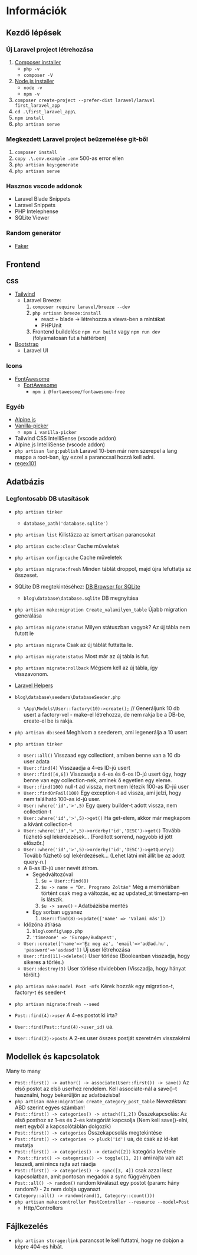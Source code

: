 # Információk #

## Kezdő lépések

### Új Laravel project létrehozása
1. [Composer installer](https://github.com/totadavid95/PhpComposerInstaller)
    - `php -v`
    - `composer -V`
2. [Node.js installer](https://nodejs.org/en/download/)
    - `node -v`
    - `npm -v`
3. `composer create-project --prefer-dist laravel/laravel first_laravel_app`
4. `cd .\first_laravel_app\`
5. `npm install`
6. `php artisan serve`

### Megkezdett Laravel project beüzemelése git-ből
1. `composer install`
2. `copy .\.env.example .env` 500-as error ellen
3. `php artisan key:generate`
4. `php artisan serve`

### Hasznos vscode addonok
- Laravel Blade Snippets
- Laravel Snippets
- PHP Intelephense
- SQLite Viewer

### Random generátor
- [Faker](https://fakerphp.github.io/)

## Frontend

### CSS
- [Tailwind](https://tailwindcss.com/docs/installation)
    - Laravel Breeze: 
        1. `composer require laravel/breeze --dev`
        2. `php artisan breeze:install`
            - react + blade -> létrehozza a views-ben a mintákat
            - PHPUnit
        3. Frontend buildelése `npm run build` vagy `npm run dev` (folyamatosan fut a háttérben)
- [Bootstrap](https://getbootstrap.com/docs/5.3/getting-started/introduction/)
    - Laravel UI

### Icons
- [FontAwesome](https://fontawesome.com/icons)
    - [FortAwesome](https://www.npmjs.com/package/@fortawesome/fontawesome-free)
        - `npm i @fortawesome/fontawesome-free`

### Egyéb
- [Alpine.js](https://alpinejs.dev/)
- [Vanilla-picker](https://www.npmjs.com/package/vanilla-picker)
    - `npm i vanilla-picker`
- Tailwind CSS IntelliSense (vscode addon)
- Alpine.js IntelliSense (vscode addon)
- `php artisan lang:publish` Laravel 10-ben már nem szerepel a lang mappa a root-ban, így ezzel a paranccsal hozzá kell adni.
- [regex101](https://regex101.com/)

## Adatbázis

### Legfontosabb DB utasítások
- `php artisan tinker`
    - `database_path('database.sqlite')`
- `php artisan list` Kilistázza az ismert artisan parancsokat
- `php artisan cache:clear` Cache műveletek
- `php artisan config:cache` Cache műveletek
- `php artisan migrate:fresh` Minden táblát droppol, majd újra lefuttatja sz összeset.
- SQLite DB megtekintéséhez: [DB Browser for SQLite](https://sqlitebrowser.org/dl/)
    - `blog\database\database.sqlite` DB megnyitása
- `php artisan make:migration Create_valamilyen_table` Újabb migration generálása
- `php artisan migrate:status` Milyen státuszban vagyok? Az új tábla nem futott le
- `php artisan migrate` Csak az új táblát futtatta le.
- `php artisan migrate:status` Most már az új tábla is fut.
- `php artisan migrate:rollback` Mégsem kell az új tábla, így visszavonom.
- [Laravel Helpers](https://laravel.com/docs/10.x/helpers)

- `blog\database\seeders\DatabaseSeeder.php`
    - `\App\Models\User::factory(10)->create();` // Generáljunk 10 db usert a factory-vel - make-el létrehozza, de nem rakja be a DB-be, create-el be is rakja.
- `php artisan db:seed` Meghívom a seederem, ami legenerálja a 10 usert
- `php artisan tinker`
    - `User::all()` Visszaad egy collectiont, amiben benne van a 10 db user adata
    - `User::find(4)` Visszaadja a 4-es ID-jú usert
    - `User::find([4,6])` Visszaadja a 4-es és 6-os ID-jú usert úgy, hogy benne van egy collection-nek, aminek ő egyetlen egy eleme.
    - `User::find(100)` null-t ad vissza, mert nem létezik 100-as ID-jú user
    - `User::findOrFail(100)` Egy exception-t ad vissza, ami jelzi, hogy nem található 100-as id-jú user.
    - `User::where('id','>',5)` Egy query builder-t adott vissza, nem collection-t
    - `User::where('id','>',5)->get()` Ha get-elem, akkor már megkapom a kívánt collection-t
    - `User::where('id','>',5)->orderby('id','DESC')->get()` Tovább fűzhető sql lekérdezések... (Fordított sorrend, nagyobb id jött először.)
    - `User::where('id','>',5)->orderby('id','DESC')->getQuery()` Tovább fűzhető sql lekérdezések... (Lehet látni mit állít be az adott query-n.)
    - A 8-as ID-jú user nevét átírom.
        - Segédváltozóval
            1. `$u = User::find(8)` 
            2. `$u -> name = "Dr. Programo Zoltán"` Még a memóriában történt csak meg a változás, ez az updated_at timestamp-en is látszik.
            3. `$u -> save()` - Adatbázisba mentés
        - Egy sorban ugyanez
            1. `User::find(8)->update(['name' => 'Valami más'])`
    - Időzóna átírása
        1. `blog\config\app.php`
        2. `'timezone' => 'Europe/Budapest',`
    - `User::create(['name'=>'Ez meg az', 'email'=>'ad@ad.hu', 'password'=>'asdasd'])` Új user létrehozása
    - `User::find(11)->delete()` User törlése (Booleanban visszadja, hogy sikeres a törlés.)
    - `User::destroy(9)` User törlése rövidebben (Visszadja, hogy hányat törölt.)
- `php artisan make:model Post -mfs` Kérek hozzák egy migration-t, factory-t és seeder-t
- `php artisan migrate:fresh --seed`
- `Post::find(4)->user` A 4-es postot ki írta?
- `User::find(Post::find(4)->user_id)` ua.
- `User::find(2)->posts` A 2-es user összes postját szeretném visszakérni 

## Modellek és kapcsolatok

Many to many
- `Post::first() -> author() -> associate(User::first()) -> save()` Az első postot az első userhez rendelem. Kell associate-nál a save()-t használni, hogy bekerüljön az adatbázisba!
- `php artisan make:migration create_category_post_table` Nevezéktan: ABD szerint egyes számban!
- `Post::first() -> categories() -> attach([1,2])` Összekapcsolás: Az első posthoz az 1-es és 2-es kategóriát kapcsolja (Nem kell save()-elni, mert egyből a kapcsolótáblán dolgozik)
- `Post::first() -> categories` Összekapcsolás megtekintése
- `Post::first() -> categories -> pluck('id')` ua, de csak az id-kat mutatja
- `Post::first() -> categories() -> detach([2])` kategória levétele
- ` Post::first() -> categories() -> toggle([1, 2])` ami rajta van azt leszedi, ami nincs rajta azt ráadja
- `Post::first() -> categories() -> sync([3, 4])` csak azzal lesz kapcsolatban, amit pontosan megadok a sync függvényben
- `Post::all() -> random()` random kiválaszt egy postot (param: hány random?) - 2x nem dobja ugyanazt
- `Category::all() -> random(rand(1, Category::count()))`
- `php artisan make:controller PostController --resource --model=Post`
    - Http/Controllers

## Fájlkezelés

- `php artisan storage:link` parancsot le kell futtatni, hogy ne dobjon a képre 404-es hibát.
